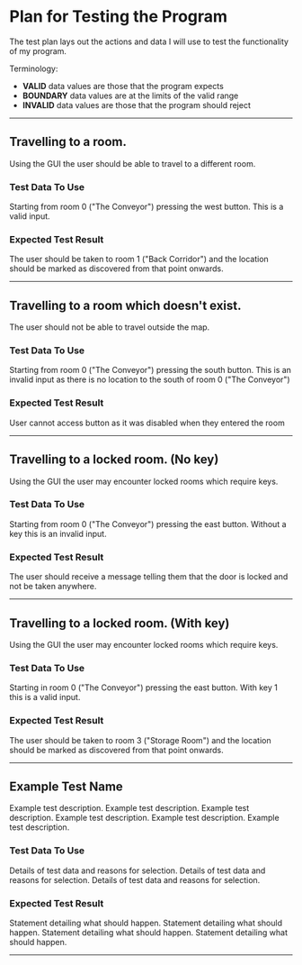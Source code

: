 # Plan for Testing the Program

The test plan lays out the actions and data I will use to test the functionality of my program.

Terminology:

- **VALID** data values are those that the program expects
- **BOUNDARY** data values are at the limits of the valid range
- **INVALID** data values are those that the program should reject

---

## Travelling to a room.

Using the GUI the user should be able to travel to a different room.

### Test Data To Use

Starting from room 0 ("The Conveyor") pressing the west button. This is a valid input.
 
### Expected Test Result

The user should be taken to room 1 ("Back Corridor") and the location should be marked as discovered from that point onwards.

---

## Travelling to a room which doesn't exist.

The user should not be able to travel outside the map.

### Test Data To Use

Starting from room 0 ("The Conveyor") pressing the south button. This is an invalid input as there is no location to the south of room 0 ("The Conveyor")

### Expected Test Result

User cannot access button as it was disabled when they entered the room

---

## Travelling to a locked room. (No key)

Using the GUI the user may encounter locked rooms which require keys.

### Test Data To Use

Starting from room 0 ("The Conveyor") pressing the east button. Without a key this is an invalid input.

### Expected Test Result

The user should receive a message telling them that the door is locked and not be taken anywhere. 

---

## Travelling to a locked room. (With key)

Using the GUI the user may encounter locked rooms which require keys.

### Test Data To Use

Starting in room 0 ("The Conveyor") pressing the east button. With key 1 this is a valid input.

### Expected Test Result

The user should be taken to room 3 ("Storage Room") and the location should be marked as discovered from that point onwards.

---

## Example Test Name

Example test description. Example test description. Example test description. Example test description. Example test description. Example test description.

### Test Data To Use

Details of test data and reasons for selection. Details of test data and reasons for selection. Details of test data and reasons for selection.

### Expected Test Result

Statement detailing what should happen. Statement detailing what should happen. Statement detailing what should happen. Statement detailing what should happen.

---